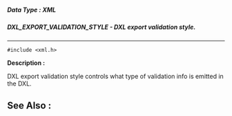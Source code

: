 ##### Data Type : XML
##### DXL_EXPORT_VALIDATION_STYLE - DXL export validation style.
---
```
#include <xml.h>
```
**Description :**

DXL export validation style controls what type of validation info is emitted in 
the DXL.

**See Also :**
---
